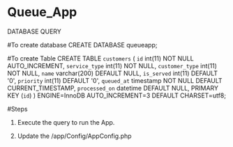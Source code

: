 # Queue_App


DATABASE QUERY 

#To create database
CREATE DATABASE queueapp;

#To create Table
CREATE TABLE `customers` (
  `id` int(11) NOT NULL AUTO_INCREMENT,
  `service_type` int(11) NOT NULL,
  `customer_type` int(11) NOT NULL,
  `name` varchar(200) DEFAULT NULL,
  `is_served` int(11) DEFAULT '0',
  `priority` int(11) DEFAULT '0',
  `queued_at` timestamp NOT NULL DEFAULT CURRENT_TIMESTAMP,
  `processed_on` datetime DEFAULT NULL,
  PRIMARY KEY (`id`)
) ENGINE=InnoDB AUTO_INCREMENT=3 DEFAULT CHARSET=utf8;

#Steps

1) Execute the query to run the App.

2) Update the /app/Config/AppConfig.php 

